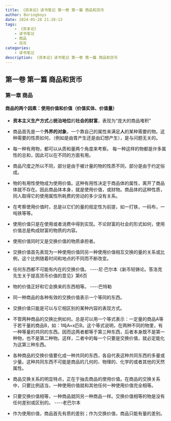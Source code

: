```yaml
---
title: 《资本论》读书笔记 第一卷 第一篇 商品和货币
author: Boringboys
date: 2024-05-28 21:28:13
tags:
	- 《资本论》
	- 读书笔记
    - 商品
    - 货币
categories:
	- 读书笔记
description: 《资本论》读书笔记 第一卷 第一篇 商品和货币
---
```


## 第一卷 第一篇 商品和货币

<!--more-->

### 第一章 商品

#### 商品的两个因素：使用价值和价值（价值实体、价值量）

- **资本主义生产方式**占**统治地位**的**社会的财富**，表现为“庞大的商品堆积”  

- 商品首先是一个**外界的对象**，一个靠自己的属性来满足**人**的某种需要的物。这种需要的性质如何，（例如是由胃产生还是由幻想产生），是与问题无关的。

- 每一种有用物，都可以从质和量两个角度来考察。 每一种这样的物都是许多属性的总和，因此可以在不同的方面有用。

- 商品尺度之所以不同，部分是由于被计量的物的性质不同，部分是由于约定俗成。

- 物的有用性使物成为使用价值。这种有用性决定于商品体的属性，离开了商品体就不存在。因此商品体本身，就是使用价值，或财物。商品体的这种性质，同人取得它的使用属性所耗费的劳动的多少没有关系。

- 在考察使用价值时，总是以它们的量的规定性为前提，如一打铁，一码布，一吨铁等等。

- 使用价值只是在使用或者消费中得到实现。不论财富的社会的形式如何，使用价值总是构成财富的物质的内容。

- 使用价值同时又是交换价值的物质承担者。

- 交换价值首先表现为一种使用价值同另一种使用价值相互交换的量的关系或比例，这个比例随着时间和地点的不同而不断改变。

- 任何东西都不可能有内在的交换价值。 ----尼·巴尔本《新币轻铸论。答洛克先生关于提高货币价值的意见》第6页

- 物的价值正好和它会换来的东西相等。 ----巴特勒

- 同一种商品的各种有效的交换价值表示一个等同的东西。

- 交换价值只能是可以与它相区别的某种内容的表现方式。

- 不管两种商品的交换比例如何。总是可以用一个等式表示：一定量的商品A等于若干量的商品B，如：1吨A=x匹B。这个等式说明，在两种不同的物里，有一种等量的共同的东西。因而这两者都等于第三种东西，后者本身既不是第一种物，也不是第二种物。这样，二者中的每一个只要是交换价值，就必定能化为这第三种东西。

- 各种商品的交换价值要化成一种共同的东西，各自代表这种共同东西的多量或少量。这种共同东西不可能是商品的几何的、物理的、化学的或者其他的天然属性。

- 商品交换关系的明显特点，正在于抽去商品的使用价值。在商品的交换关系中，只要比例适当，一种使用价值就和其他任何一种使用价值完全相等。

- 只要交换价值相等，一种商品就同另一种商品一样。交换价值相等的物是没有任何差别或区别的。 ----老巴尔本

- 作为使用价值，商品首先有质的差别；作为交换价值，商品只能有量的差别。


